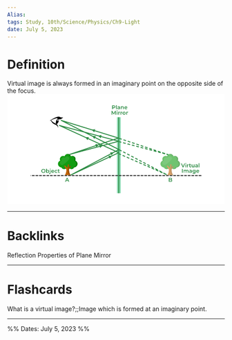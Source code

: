 ```yaml
---
Alias:
tags: Study, 10th/Science/Physics/Ch9-Light
date: July 5, 2023
---
```

# Definition
Virtual image is always formed in an imaginary point on the opposite side of the focus.
![Pasted image 20230705214046.png](assets/pasted-image-20230705214046-cb36d423039e0e07c2d051d9dfb957ae-e211aff79cd9d112ea8dc5e8cb4eb463.png)


---
# Backlinks
Reflection
Properties of Plane Mirror

---
# Flashcards

What is a virtual image?;;Image which is formed at an imaginary point.
<!--SR:!2024-09-21,208,240-->

---

%%
Dates: July 5, 2023
%%